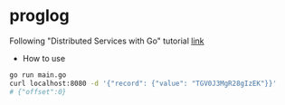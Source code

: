 # proglog

Following "Distributed Services with Go" tutorial [link](https://pragprog.com/titles/tjgo/distributed-services-with-go/)


- How to use
```sh
go run main.go
curl localhost:8080 -d '{"record": {"value": "TGV0J3MgR28gIzEK"}}'
# {"offset":0}
```
